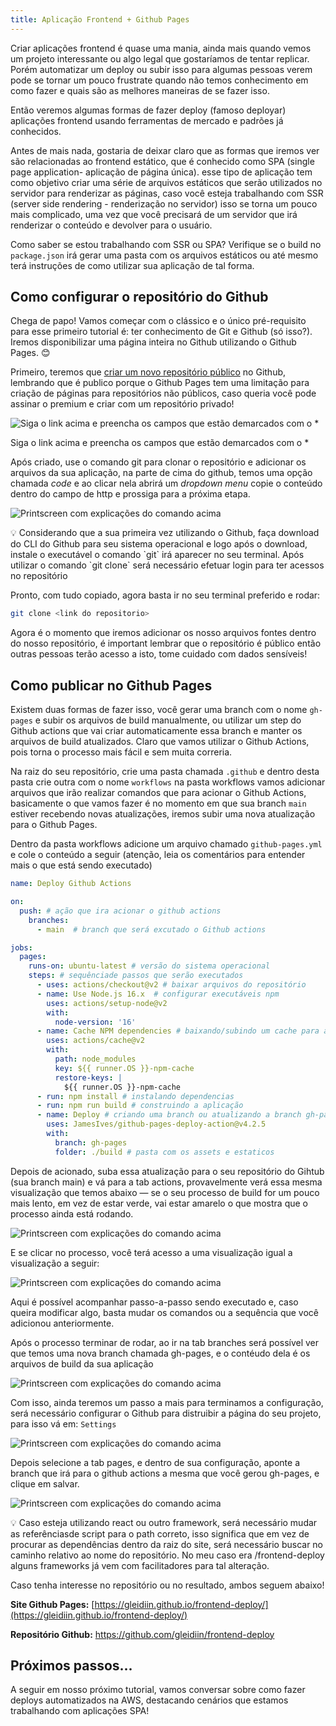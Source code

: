```yaml
---
title: Aplicação Frontend + Github Pages
---
```


Criar aplicações frontend é quase uma mania, ainda mais quando vemos um projeto interessante ou algo legal que gostaríamos de tentar replicar. Porém automatizar um deploy ou subir isso para algumas pessoas verem pode se tornar um pouco frustrate quando não temos conhecimento em como fazer e quais são as melhores maneiras de se fazer isso. 

Então veremos algumas formas de fazer deploy (famoso deployar) aplicações frontend usando ferramentas de mercado e padrões já conhecidos. 

Antes de mais nada, gostaria de deixar claro que as formas que iremos ver são relacionadas ao frontend estático, que é conhecido como SPA (single page application- aplicação de página única). esse tipo de aplicação tem como objetivo criar uma série de arquivos estáticos que serão utilizados no servidor para renderizar as páginas, caso você esteja trabalhando com SSR (server side rendering - renderização no servidor) isso se torna um pouco mais complicado, uma vez que você precisará de um servidor que irá renderizar o conteúdo e devolver para o usuário. 

Como saber se estou trabalhando com SSR ou SPA? Verifique se o build no `package.json` irá gerar uma pasta com os arquivos estáticos ou até mesmo terá instruções de como utilizar sua aplicação de tal forma.

## Como configurar o repositório do Github

Chega de papo! Vamos começar com o clássico e o único pré-requisito para esse primeiro tutorial é: ter conhecimento de Git e Github (só isso?). Iremos disponibilizar uma página inteira no Github utilizando o Github Pages. 😊

Primeiro, teremos que [criar um novo repositório público](https://github.com/new) no Github, lembrando que é publico porque o Github Pages tem uma limitação para criação de páginas para repositórios não públicos, caso queria você pode assinar o premium e criar com um repositório privado!

![Siga o link acima e preencha os campos que estão demarcados com o *](images/aws-spa-7.png)

Siga o link acima e preencha os campos que estão demarcados com o *

Após criado, use o comando git para clonar o repositório e adicionar os arquivos da sua aplicação, na parte de cima do github, temos uma opção chamada *code* e ao clicar nela abrirá um *dropdown menu* copie o conteúdo dentro do campo de http e prossiga para a próxima etapa.

![Printscreen com explicações do comando acima](images/aws-spa-1.png)

<aside>
💡 Considerando que a sua primeira vez utilizando o Github, faça download do CLI do Github para seu sistema operacional e logo após o download, instale o executável o comando `git` irá aparecer no seu terminal. Após utilizar o comando `git clone` será necessário efetuar login para ter acessos no repositório

</aside>

Pronto, com tudo copiado, agora basta ir no seu terminal preferido e rodar:

```bash
git clone <link do repositorio> 
```

Agora é o momento que iremos adicionar os nosso arquivos fontes dentro do nosso repositório, é important lembrar que o repositório é público então outras pessoas terão acesso a isto, tome cuidado com dados sensíveis!

## Como publicar no Github Pages

Existem duas formas de fazer isso, você gerar uma branch com o nome `gh-pages`  e subir os arquivos de build manualmente, ou utilizar um step do Github actions que vai criar automaticamente essa branch e manter os arquivos de build atualizados. Claro que vamos utilizar o Github Actions, pois torna o processo mais fácil e sem muita correria.

Na raiz do seu repositório, crie uma pasta chamada `.github` e dentro desta pasta crie outra com o nome `workflows` na pasta workflows vamos adicionar arquivos que irão realizar comandos que para acionar o Github Actions, basicamente o que vamos fazer é no momento em que sua branch `main` estiver recebendo novas atualizações, iremos subir uma nova atualização para o Github Pages.

Dentro da pasta workflows adicione um arquivo chamado `github-pages.yml` e cole o conteúdo a seguir (atenção, leia os comentários para entender mais o que está sendo executado)

```yaml
name: Deploy Github Actions

on:
  push: # ação que ira acionar o github actions
    branches:
      - main  # branch que será excutado o Github actions

jobs:
  pages:
    runs-on: ubuntu-latest # versão do sistema operacional
    steps: # sequênciade passos que serão executados
      - uses: actions/checkout@v2 # baixar arquivos do repositório
      - name: Use Node.js 16.x  # configurar executáveis npm
        uses: actions/setup-node@v2
        with:
          node-version: '16'
      - name: Cache NPM dependencies # baixando/subindo um cache para adiantar o processo
        uses: actions/cache@v2
        with:
          path: node_modules
          key: ${{ runner.OS }}-npm-cache
          restore-keys: |
            ${{ runner.OS }}-npm-cache
      - run: npm install # instalando dependencias
      - run: npm run build # construindo a aplicação
      - name: Deploy # criando uma branch ou atualizando a branch gh-pages
        uses: JamesIves/github-pages-deploy-action@v4.2.5
        with:
          branch: gh-pages 
          folder: ./build # pasta com os assets e estaticos
```

Depois de acionado, suba essa atualização para o seu repositório do Gihtub (sua branch main) e vá para a tab actions, provavelmente verá essa mesma visualização que temos abaixo — se o seu processo de build for um pouco mais lento, em vez de estar verde, vai estar amarelo o que mostra que o processo ainda está rodando.

![Printscreen com explicações do comando acima](images/aws-spa-2.png)

E se clicar no processo, você terá acesso a uma visualização igual a visualização a seguir:

![Printscreen com explicações do comando acima](images/aws-spa-3.png)

Aqui é possível acompanhar passo-a-passo sendo executado e, caso queira modificar algo, basta mudar os comandos ou a sequência que você adicionou anteriormente.

Após o processo terminar de rodar, ao ir na tab branches será possível ver que temos uma nova branch chamada gh-pages, e o contéudo dela é os arquivos de build da sua aplicação

![Printscreen com explicações do comando acima](images/aws-spa-4.png)

Com isso, ainda teremos um passo a mais para terminamos a configuração, será necessário configurar o Github para distruibir a página do seu projeto, para isso vá em: `Settings` 

![Printscreen com explicações do comando acima](images/aws-spa-5.png)

Depois selecione a tab pages, e dentro de sua configuração, aponte a branch que irá para o github actions a mesma que você gerou gh-pages, e clique em salvar.

![Printscreen com explicações do comando acima](images/aws-spa-6.png)

<aside>
💡 Caso esteja utilizando react ou outro framework, será necessário mudar as referênciasde script para o path correto, isso significa que em vez de procurar as dependências dentro da raiz do site, será necessário buscar no caminho relativo ao nome do repositório. No meu caso era /frontend-deploy alguns frameworks já vem com facilitadores para tal alteração.

</aside>

Caso tenha interesse no repositório ou no resultado, ambos seguem abaixo! 

**Site Github Pages:** [https://gleidiin.github.io/frontend-deploy/](https://gleidiin.github.io/frontend-deploy/)

**Repositório Github:** https://github.com/gleidiin/frontend-deploy

## **Próximos passos...**

A seguir em nosso próximo tutorial, vamos conversar sobre como fazer deploys automatizados na AWS, destacando cenários que estamos trabalhando com aplicações SPA!